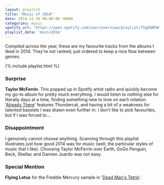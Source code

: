 ```yaml
---
layout: playlist
title: "Music of 2014"
date: 2014-12-30 00:00:00 +0000
categories: music
spotify_url: "https://open.spotify.com/user/overview/playlist/75gENAPmNPWWMTguZn4TJa"
playlist_data: 'music2014'
---
```


Compiled across the year, these are my favourite tracks from the albums I liked in 2014. They're not ranked; just ordered to keep a nice flow between genres.

{% include playlist.html %}

### Surprise

**Taylor McFerrin**. This popped up in Spotify artist radio and quickly become my go-to album for pretty much everything. I would listen to nothing else for literally days at a time, finding something new to love on each rotation. '[Already There](https://open.spotify.com/track/3gvyPbItfdZP6LMPHl48Ns)' features Thundercat, and having a bit of a weakness for talented bassists I was drawn even further in. I don't like to pick favourites, but if I was forced to...

### Disappointment

I genuinely cannot choose anything. Scanning through this playlist illustrates just how good 2014 was for music (well, the particular styles of music that I like). Choosing Taylor McFerrin over Earth, GoGo Penguin, Beck, Shellac and Damien Juardo was not easy.

### Special Mention

**Flying Lotus** for the Freddie Mercury sample in '[Dead Man's Tetris](https://open.spotify.com/track/1BIbmMh56vFd0lktWfbooJ)'.
